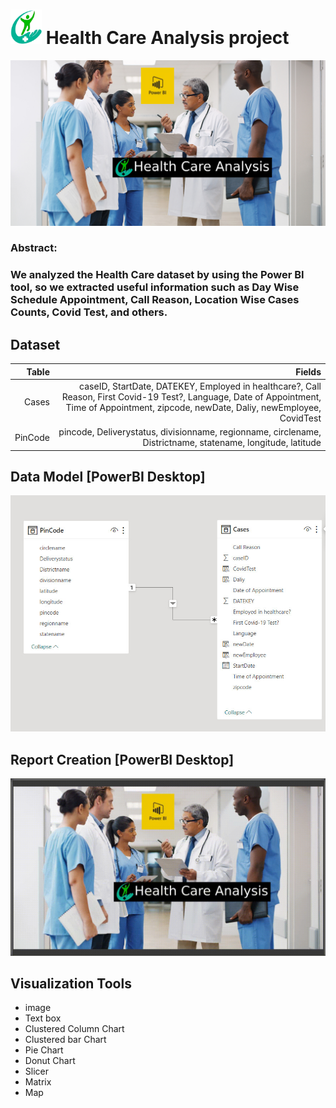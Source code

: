 # <img src="./health-care.png" width='50'> Health Care Analysis project
![Hospital.png](./img/Health%20Care.png)

### Abstract: 
### We analyzed the Health Care dataset by using the Power BI tool, so we extracted useful information such as Day Wise Schedule Appointment, Call Reason, Location Wise Cases Counts, Covid Test, and others.

## Dataset

|Table|Fields|
|-:|-:|
|Cases|caseID, StartDate, DATEKEY, Employed in healthcare?, Call Reason, First Covid-19 Test?, Language, Date of Appointment, Time of Appointment, zipcode, newDate, Daliy, newEmployee, CovidTest|
|PinCode|pincode, Deliverystatus, divisionname, regionname, circlename, Districtname, statename, longitude, latitude|

## Data Model [PowerBI Desktop]
![Data-Model-img](./img/data-model-HealthCareAnalysis.jpg)

## Report Creation [PowerBI Desktop]
![](./img/Health%20Care%20Analysis.gif)

## Visualization Tools
- image
- Text box
- Clustered Column Chart
- Clustered bar Chart
- Pie Chart
- Donut Chart
- Slicer
- Matrix
- Map




